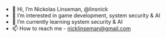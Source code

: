 - 👋 Hi, I’m Nickolas Linseman, @linsnick
- 👀 I’m interested in game development, system security & AI
- 🌱 I’m currently learning system security & AI
- 📫 How to reach me - nicklinseman@gmail.com

<!---
linsnick/linsnick is a ✨ special ✨ repository because its `README.md` (this file) appears on your GitHub profile.
You can click the Preview link to take a look at your changes.
--->
